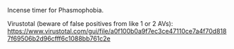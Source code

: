 Incense timer for Phasmophobia.

Virustotal (beware of false positives from like 1 or 2 AVs):
https://www.virustotal.com/gui/file/a0f100b0a9f7ec3ce47110ce7a4f70d8187f69506b2d96cfff6c1088bb761c2e
